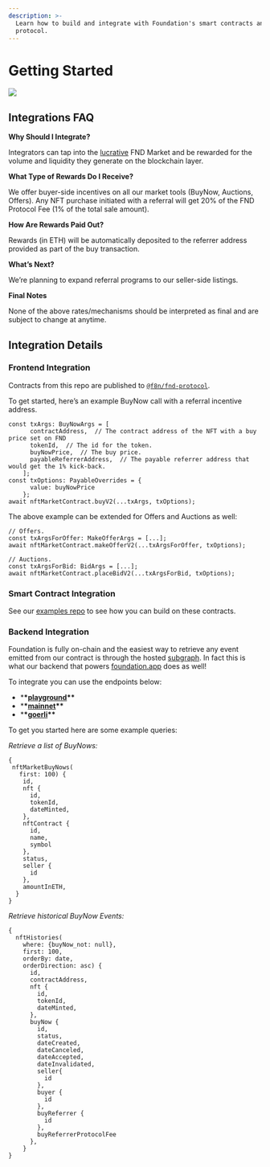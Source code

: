 ```yaml
---
description: >-
  Learn how to build and integrate with Foundation's smart contracts and
  protocol.
---
```


# Getting Started

![](https://user-images.githubusercontent.com/14855515/171161481-4d745b25-b947-4df4-a801-179637d5ebe6.png)

## Integrations FAQ

**Why Should I Integrate?**

Integrators can tap into the [lucrative](https://dune.xyz/foundation/foundation) FND Market and be rewarded for the volume and liquidity they generate on the blockchain layer.

**What Type of Rewards Do I Receive?**

We offer buyer-side incentives on all our market tools (BuyNow, Auctions, Offers). Any NFT purchase initiated with a referral will get 20% of the FND Protocol Fee (1% of the total sale amount).

**How Are Rewards Paid Out?**

Rewards (in ETH) will be automatically deposited to the referrer address provided as part of the buy transaction.

**What’s Next?**

We’re planning to expand referral programs to our seller-side listings.

**Final Notes**

None of the above rates/mechanisms should be interpreted as final and are subject to change at anytime.

## Integration Details

### Frontend Integration

Contracts from this repo are published to [`@f8n/fnd-protocol`](https://www.npmjs.com/package/@f8n/fnd-protocol).

To get started, here’s an example BuyNow call with a referral incentive address.

```
const txArgs: BuyNowArgs = [
      contractAddress,  // The contract address of the NFT with a buy price set on FND
      tokenId,  // The id for the token.
      buyNowPrice,  // The buy price.
      payableReferrerAddress,  // The payable referrer address that would get the 1% kick-back.
    ];
const txOptions: PayableOverrides = {
      value: buyNowPrice
    };
await nftMarketContract.buyV2(...txArgs, txOptions);
```

The above example can be extended for Offers and Auctions as well:

```
// Offers.
const txArgsForOffer: MakeOfferArgs = [...];
await nftMarketContract.makeOfferV2(...txArgsForOffer, txOptions);

// Auctions.
const txArgsForBid: BidArgs = [...];
await nftMarketContract.placeBidV2(...txArgsForBid, txOptions);
```

### Smart Contract Integration

See our [examples repo](https://github.com/f8n/fnd-protocol-examples) to see how you can build on these contracts.

### Backend Integration

Foundation is fully on-chain and the easiest way to retrieve any event emitted from our contract is through the hosted [subgraph](https://thegraph.com/hosted-service/subgraph/f8n/fnd). In fact this is what our backend that powers [foundation.app](https://github.com/f8n/fnd-protocol/blob/main/foundation.app) does as well!

To integrate you can use the endpoints below:

* \***\***[**playground**](https://thegraph.com/hosted-service/subgraph/f8n/fnd)**\*\***
* \***\***[**mainnet**](https://api.thegraph.com/subgraphs/name/f8n/fnd)**\*\***
* \***\***[**goerli**](https://api.thegraph.com/subgraphs/name/f8n/fnd-goerli)**\*\***

To get you started here are some example queries:

_Retrieve a list of BuyNows:_

```
{
 nftMarketBuyNows(
   first: 100) {
    id,
    nft {
      id,
      tokenId,
      dateMinted,
    },
    nftContract {
      id,
      name,
      symbol
    },
    status,
    seller {
      id
    },
    amountInETH,
  }
}
```

_Retrieve historical BuyNow Events:_

```
{
  nftHistories(
    where: {buyNow_not: null},
    first: 100,
    orderBy: date,
    orderDirection: asc) {
      id,
      contractAddress,
      nft {
        id,
        tokenId,
        dateMinted,
      },
      buyNow {
        id,
        status,
        dateCreated,
        dateCanceled,
        dateAccepted,
        dateInvalidated,
        seller{
          id
        },
        buyer {
          id
        },
        buyReferrer {
          id
        },
        buyReferrerProtocolFee
      },
    }
}
```

